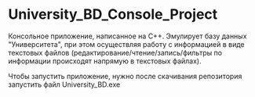 # University_BD_Console_Project
Консольное приложение, написанное на C++. Эмулирует базу данных "Университета", при этом осуществляя работу с информацией в виде текстовых файлов (редактирование/чтение/запись/фильтры по информации происходят напрямую в текстовых файлах).

Чтобы запустить приложение, нужно после скачивания репозитория запустить файл University_BD.exe
